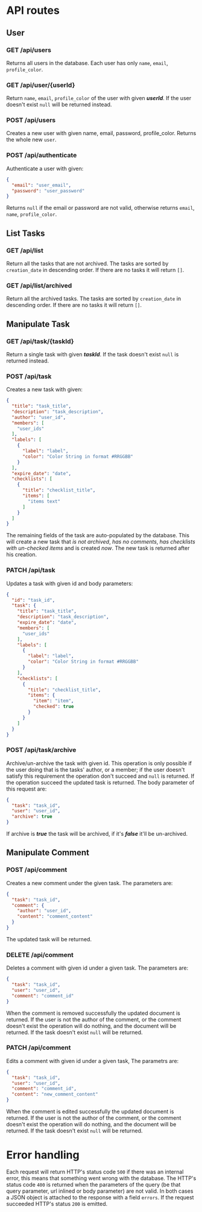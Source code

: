 # API routes

## User

### GET /api/users

Returns all users in the database. 
Each user has only `name`, `email`, `profile_color`.

### GET /api/user/{userId}

Return `name`, `email`, `profile_color` of the user with given ***userId***.
If the user doesn't exist `null` will be returned instead.

### POST /api/users

Creates a new user with given name, email, password, profile_color. 
Returns the whole new `user`.

### POST /api/authenticate

Authenticate a user with given:

```json
{
  "email": "user_email",
  "password": "user_password"
}
```

Returns `null` if the email or password are not valid, otherwise returns `email`, `name`, `profile_color`.

## List Tasks

### GET /api/list

Return all the tasks that are not archived. The tasks are sorted by `creation_date`
in descending order. If there are no tasks it will return `[]`.

### GET /api/list/archived

Return all the archived tasks. The tasks are sorted by `creation_date`
in descending order. If there are no tasks it will return `[]`.

## Manipulate Task

### GET /api/task/{taskId}

Return a single task with given ***taskId***. 
If the task doesn't exist `null` is returned instead.

### POST /api/task

Creates a new task with given:

```json
{
  "title": "task_title",
  "description": "task_description",
  "author": "user_id",
  "members": [
    "user_ids"
  ],
  "labels": [
    {
      "label": "label",
      "color": "Color String in format #RRGGBB"
    }
  ],
  "expire_date": "date",
  "checklists": [
    {
      "title": "checklist_title",
      "items": [
        "items text"
      ]
    }
  ]
}
```

The remaining fields of the task are auto-populated by the database. 
This will create a new task that *is not archived*, *has no comments*, *has checklists with un-checked items* and is created *now*. 
The new task is returned after his creation.

### PATCH /api/task

Updates a task with given id and body parameters:

```json
{
  "id": "task_id",
  "task": {
    "title": "task_title",
    "description": "task_description",
    "expire_date": "date",
    "members": [
      "user_ids"
    ],
    "labels": [
      {
        "label": "label",
        "color": "Color String in format #RRGGBB"
      }
    ],
    "checklists": [
      {
        "title": "checklist_title",
        "items": {
          "item": "item",
          "checked": true
        }
      }
    ]
  }
}
```

### POST /api/task/archive

Archive/un-archive the task with given id. This operation is only possible if
the user doing that is the tasks' author, or a member; if the user doesn't satisfy 
this requirement the operation don't succeed and `null` is returned. 
If the operation succeed the updated task is returned.
The body parameter of this request are:

```json
{
  "task": "task_id",
  "user": "user_id",
  "archive": true
}
```

If archive is ***true*** the task will be archived, if it's ***false*** it'll be un-archived.

## Manipulate Comment

### POST /api/comment

Creates a new comment under the given task. The parameters are:

```json
{
  "task": "task_id",
  "comment": {
    "author": "user_id",
    "content": "comment_content"
  }
}
```

The updated task will be returned.

### DELETE /api/comment

Deletes a comment with given id under a given task. The parameters are:

```json
{
  "task": "task_id",
  "user": "user_id",
  "comment": "comment_id"
}
```

When the comment is removed successfully the updated document is returned.
If the user is not the author of the comment, or the comment doesn't exist the operation
will do nothing, and the document will be returned. If the task doesn't exist `null` will be returned. 

### PATCH /api/comment

Edits a comment with given id under a given task, The parametrs are:

```json
{
  "task": "task_id",
  "user": "user_id",
  "comment": "comment_id",
  "content": "new_comment_content"
}
```

When the comment is edited successfully the updated document is returned.
If the user is not the author of the comment, or the comment doesn't exist the operation
will do nothing, and the document will be returned. If the task doesn't exist `null` will be returned.


# Error handling

Each request will return HTTP's status code `500` if there was an internal error, 
this means that something went wrong with the database. The HTTP's status code `400`
is returned when the parameters of the query (be that query parameter, url inlined or 
body parameter) are not valid.
In both cases a JSON object is attached to the response with a field `errors`.
If the request succeeded HTTP's status `200` is emitted.  